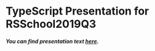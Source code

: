 # TypeScript Presentation for RSSchool2019Q3

##### You can find presentation text [here](TypeScript_presentation_text.md).